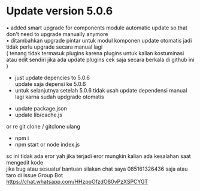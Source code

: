 # Update version 5.0.6
• added smart upgrade for components module automatic update so that don't need to upgrade manually anymore<br>
• ditambahkan upgrade pintar untuk modul komponen update otomatis 
jadi tidak perlu upgrade secara manual lagi <br> 
( tenang tidak termasuk plugins karena plugins untuk kalian kostuminasi atau edit sendiri jika ada update plugins cek saja secara berkala di github ini )
<br>


- just update depencies to 5.0.6<br>
update saja depensi ke 5.0.6<br>
- untuk selanjutnya setelah 5.0.6 tidak usah update dependensi manual lagi karna sudah updgrade otomatis<br>

* update package.json<br>
* update lib/cache.js<br>
  
or re git clone / gitclone ulang<br>
* npm i<br>
* npm start or node index.js<br>

sc ini tidak ada eror yah jika terjadi eror mungkin kalian ada kesalahan saat mengedit kode <br>jika bug atau sesuatu/ bantuan silakan chat saya 085161326436 saja atau taro di issue
Group Bot<br>
https://chat.whatsapp.com/HHzpoOfzdO80vPzXSPCYGT

